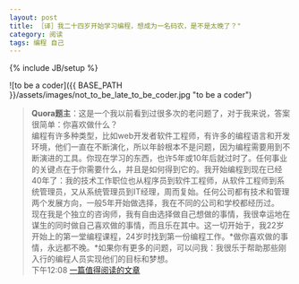```yaml
---
layout: post
title: ［译］我二十四岁开始学习编程，想成为一名码农，是不是太晚了？"
category: 阅读
tags: 编程 自己
---
```

{% include JB/setup %}

![to be a coder]({{ BASE_PATH }}/assets/images/not_to_be_late_to_be_coder.jpg "to be a coder")

> **Quora题主**：这是一个我以前看到过很多次的老问题了，对于我来说，答案很简单：你喜欢做什么？  
> 编程有许多种类型，比如web开发者软件工程师，有许多的编程语言和开发环境，他们一直在不断演化，所以年龄根本不是问题，因为编程需要用到不断演进的工具。你现在学习的东西，也许5年或10年后就过时了。任何事业的关键点在于你需要什么，并且是如何得到它的。我开始编程到现在已经40年了：我的技术工作职位也从程序员到软件工程师，从软件工程师到系统管理员，又从系统管理员到IT经理，周而复始。任何公司都有技术和管理两个发展方向，一般5年开始做选择，我在不同的公司和学校都经历过。  
> 现在我是个独立的咨询师，我有自由选择做自己想做的事情，我很幸运地在谋生的同时做自己喜欢做的事情，而且乐在其中。这一切开始于，我22岁开始上的第一堂编程课程，24岁时找到第一份编程工作。*做你喜欢做的事情，永远都不晚。*如果你有更多的问题，可以问我：我很乐于帮助那些刚入行的编程人员实现他们的目标和梦想。  
> 下午12:08 [一篇值得阅读的文章](http://www.quora.com/I-am-24-years-old-and-just-started-learning-coding-I-want-to-be-a-programmer-Am-I-too-late-in-the-game/answer/Erin-Parker)
